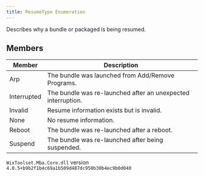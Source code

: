 ```yaml
---
title: ResumeType Enumeration
---
```

Describes why a bundle or packaged is being resumed.
## Members
| Member | Description |
| ------ | ----------- |
| Arp | The bundle was launched from Add/Remove Programs. |
| Interrupted | The bundle was re-launched after an unexpected interruption. |
| Invalid | Resume information exists but is invalid. |
| None | No resume information. |
| Reboot | The bundle was re-launched after a reboot. |
| Suspend | The bundle was re-launched after being suspended. |
`WixToolset.Mba.Core.dll` version `4.0.5+b9b2f1b4c69a1b509d487dc950b30b4ec9b0d040`
